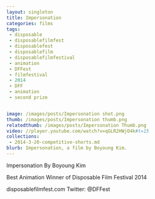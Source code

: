 ```yaml
---
layout: singleton
title: Impersonation
categories: films
tags:
 - disposable
 - disposablefilmfest
 - disposablefest
 - disposablefilm
 - disposablefilmfestival
 - animation
 - DFFest
 - filmfestival
 - 2014
 - DFF
 - animation
 - second prize


image: /images/posts/Impersonation shot.png
thumb: /images/posts/Impersonation thumb.png
relatedthumb: /images/posts/Impersonation Thumb.png
video: //player.youtube.com/watch?v=qGLR2HWjO4k#t=15
collections:
 - 2014-3-20-competitive-shorts.md
blurb: Impersonation, a film by Boyoung Kim.
---
```


Impersonation
By Boyoung Kim

Best Animation Winner of Disposable Film Festival 2014

disposablefilmfest.com
Twitter: @DFFest